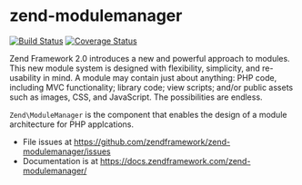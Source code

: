 # zend-modulemanager

[![Build Status](https://secure.travis-ci.org/zendframework/zend-modulemanager.svg?branch=master)](https://secure.travis-ci.org/zendframework/zend-modulemanager)
[![Coverage Status](https://coveralls.io/repos/github/zendframework/zend-modulemanager/badge.svg?branch=master)](https://coveralls.io/github/zendframework/zend-modulemanager?branch=master)

Zend Framework 2.0 introduces a new and powerful approach to modules. This new
module system is designed with flexibility, simplicity, and re-usability in mind.
A module may contain just about anything: PHP code, including MVC functionality;
library code; view scripts; and/or public assets such as images, CSS, and
JavaScript. The possibilities are endless.

`Zend\ModuleManager` is the component that enables the design of a module
architecture for PHP applcations.


- File issues at https://github.com/zendframework/zend-modulemanager/issues
- Documentation is at https://docs.zendframework.com/zend-modulemanager/
